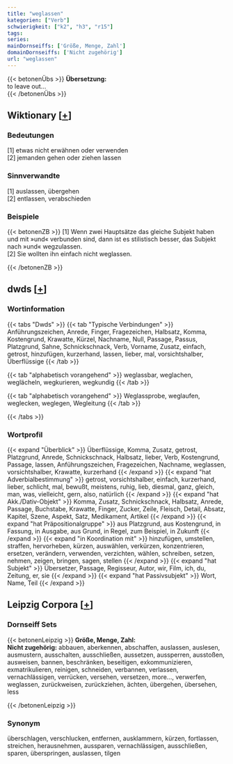 ```yaml
---
title: "weglassen"
kategorien: ["Verb"]
schwierigkeit: ["k2", "h3", "r15"]
tags:
series:
mainDornseiffs: ['Größe, Menge, Zahl']
domainDornseiffs: ['Nicht zugehörig']
url: "weglassen"
---
```


{{< betonenÜbs >}}
**Übersetzung:**  
to leave out...  
{{< /betonenÜbs >}}

## Wiktionary [[+](https://de.wiktionary.org/wiki/weglassen)]

### Bedeutungen
[1] etwas nicht erwähnen oder verwenden  
[2] jemanden gehen oder ziehen lassen  

### Sinnverwandte
[1] auslassen, übergehen  
[2] entlassen, verabschieden  

### Beispiele
{{< betonenZB >}}
[1] Wenn zwei Hauptsätze das gleiche Subjekt haben und mit »und« verbunden sind, dann ist es stilistisch besser, das Subjekt nach »und« wegzulassen.  
[2] Sie wollten ihn einfach nicht weglassen.  

{{< /betonenZB >}}


## dwds [[+](https://www.dwds.de/wb/weglassen)]

### Wortinformation
{{< tabs "Dwds" >}}
{{< tab "Typische Verbindungen" >}}
Anführungszeichen, Anrede, Finger, Fragezeichen, Halbsatz, Komma, Kostengrund, Krawatte, Kürzel, Nachname, Null, Passage, Passus, Platzgrund, Sahne, Schnickschnack, Verb, Vorname, Zusatz, einfach, getrost, hinzufügen, kurzerhand, lassen, lieber, mal, vorsichtshalber, Überflüssige
{{< /tab >}}

{{< tab "alphabetisch vorangehend" >}}
weglassbar, weglachen, weglächeln, wegkurieren, wegkundig
{{< /tab >}}

{{< tab "alphabetisch vorangehend" >}}
Weglassprobe, weglaufen, weglecken, weglegen, Wegleitung
{{< /tab >}}

{{< /tabs >}}

### Wortprofil
{{< expand "Überblick" >}} Überflüssige, Komma, Zusatz, getrost, Platzgrund, Anrede, Schnickschnack, Halbsatz, lieber, Verb, Kostengrund, Passage, lassen, Anführungszeichen, Fragezeichen, Nachname, weglassen, vorsichtshalber, Krawatte, kurzerhand {{< /expand >}}
{{< expand "hat Adverbialbestimmung" >}} getrost, vorsichtshalber, einfach, kurzerhand, lieber, schlicht, mal, bewußt, meistens, ruhig, lieb, diesmal, ganz, gleich, man, was, vielleicht, gern, also, natürlich {{< /expand >}}
{{< expand "hat Akk./Dativ-Objekt" >}} Komma, Zusatz, Schnickschnack, Halbsatz, Anrede, Passage, Buchstabe, Krawatte, Finger, Zucker, Zeile, Fleisch, Detail, Absatz, Kapitel, Szene, Aspekt, Satz, Medikament, Artikel {{< /expand >}}
{{< expand "hat Präpositionalgruppe" >}} aus Platzgrund, aus Kostengrund, in Fassung, in Ausgabe, aus Grund, in Regel, zum Beispiel, in Zukunft {{< /expand >}}
{{< expand "in Koordination mit" >}} hinzufügen, umstellen, straffen, hervorheben, kürzen, auswählen, verkürzen, konzentrieren, ersetzen, verändern, verwenden, verzichten, wählen, schreiben, setzen, nehmen, zeigen, bringen, sagen, stellen {{< /expand >}}
{{< expand "hat Subjekt" >}} Übersetzer, Passage, Regisseur, Autor, wir, Film, ich, du, Zeitung, er, sie {{< /expand >}}
{{< expand "hat Passivsubjekt" >}} Wort, Name, Teil {{< /expand >}}

## Leipzig Corpora [[+](https://corpora.uni-leipzig.de/en/res?word=weglassen&corpusId=deu_newscrawl-public_2018)]

### Dornseiff Sets
{{< betonenLeipzig >}}
**Größe, Menge, Zahl:**  
**Nicht zugehörig:** abbauen, aberkennen, abschaffen, auslassen, auslesen, ausmustern, ausschalten, ausschließen, aussetzen, aussperren, ausstoßen, ausweisen, bannen, beschränken, beseitigen, exkommunizieren, exmatrikulieren, reinigen, schneiden, verbannen, verlassen, vernachlässigen, verrücken, versehen, versetzen, more..., verwerfen, weglassen, zurückweisen, zurückziehen, ächten, übergehen, übersehen, less  

{{< /betonenLeipzig >}}

### Synonym
überschlagen, verschlucken, entfernen, ausklammern, kürzen, fortlassen, streichen, herausnehmen, aussparen, vernachlässigen, ausschließen, sparen, überspringen, auslassen, tilgen

